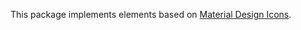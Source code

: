 This package implements elements based on [Material Design Icons](https://github.com/google/material-design-icons).
